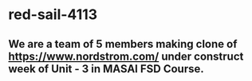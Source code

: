 # red-sail-4113


## We are a team of 5 members making clone of  https://www.nordstrom.com/ under construct week of Unit - 3 in MASAI FSD Course.
